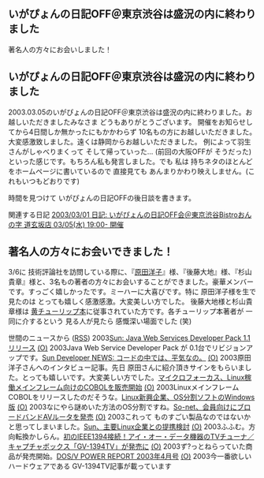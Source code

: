 ## いがぴょんの日記OFF＠東京渋谷は盛況の内に終わりました

著名人の方々にお会いしました！






## いがぴょんの日記OFF＠東京渋谷は盛況の内に終わりました


2003.03.05のいがぴょんの日記OFF＠東京渋谷は盛況の内に終わりました。お越しいただきましたみなさま
どうもありがとうございます。
開催をお知らせしてから4日間しか無かったにもかかわらず 10名もの方にお越しいただきました。大変感激致しました。遠くは静岡からお越しいただきました。
例によって羽生さんがしゃべりまくって そして帰っていった… (前回の大阪OFFが
そうだった) といった感じです。もちろん私も発言しました。でも 私は 持ちネタのほとんどをホームページに書いているので
直接見ても あんまりかわり映えしません。(これもいつもどおりです)

時間を見つけて いがぴょんの日記OFFの後日談を書きます。

関連する日記
[2003/03/01 日記: いがぴょんの日記OFF会＠東京渋谷Bistroおんの字 道玄坂店
  03/05(水) 19:00- 開催](ig030301.html)


## 著名人の方々にお会いできました！


3/6に 技術評論社を訪問している際に、『[原田洋子](http://www.t3.rim.or.jp/~yoko-k-h/java/servlet/)』様、『後藤大地』様、『杉山貴章』様と、3名もの著者の方々にお会いすることができました。豪華メンバーです。すっごく嬉しかったです。ミーハーに大喜びです。特に
原田洋子様を生で見たのは とっても嬉しく感激感激。大変美しい方でした。
後藤大地様と杉山貴章様は [黄チューリップ本](http://www.gihyo.co.jp/books/syoseki.php/4-7741-1667-X)に従事されていた方です。各チューリップ本著者が 一同に介するという 見る人が見たら
感慨深い場面でした (笑)



世間のニュースから ([RSS](ig030310-news.xml)) 2003[Sun: Java Web Services Developer Pack 1.1 リリース](http://java.sun.com/webservices/webservicespack.html) [(O)](http://java.sun.com/webservices/webservicespack.html) 2003Java Web Service Developer Pack が 0.1台でリビジョンアップです。[Sun Developer NEWS: コードの中では、平気なの。](http://sdc.sun.co.jp/news/200303/danwa01.html) [(O)](http://sdc.sun.co.jp/news/200303/danwa01.html) 2003原田洋子さんへのインタビュー記事。先日 原田さんに紹介頂きサインをもらいました。とっても嬉しいです。大変美しい方でした。[マイクロフォーカス、Linux稼働メインフレーム向けのCOBOLを販売開始](http://www.zdnet.co.jp/enterprise/0302/26/epn10.html) [(O)](http://www.zdnet.co.jp/enterprise/0302/26/epn10.html) 2003LinuxメインフレームCOBOLをリリースしたのだそうな。[Linux新興企業、OS分割ソフトのWindows版](http://www.zdnet.co.jp/news/0302/28/nebt_16.html) [(O)](http://www.zdnet.co.jp/news/0302/28/nebt_16.html) 2003なにやら謎めいた方法のOS分割ですね。[So-net、会員向けにブロードバンドAVルータを発売](http://biztech.nikkeibp.co.jp/wcs/leaf/CID/onair/biztech/inet/233978) [(O)](http://biztech.nikkeibp.co.jp/wcs/leaf/CID/onair/biztech/inet/233978) 2003これって ものすごい製品なのではないかと思ってしまいました。[Sun、主要Linux企業との提携検討](http://www.zdnet.co.jp/news/0303/08/nebt_14.html) [(O)](http://www.zdnet.co.jp/news/0303/08/nebt_14.html) 2003ふふむ。方向転換かしらん。[初のIEEE1394接続！アイ・オー・データ機器のTVチューナ／キャプチャボックス「GV-1394TV」が発売に](http://akiba.ascii24.com/akiba/news/2003/03/07/642322-000.html) [(O)](http://akiba.ascii24.com/akiba/news/2003/03/07/642322-000.html) 2003ず?っとねらっていた商品が発売開始。[DOS/V POWER REPORT 2003年4月号](http://home.impress.co.jp/magazine/dosvpr/mag/0304/) [(O)](http://home.impress.co.jp/magazine/dosvpr/mag/0304/) 2003今一番欲しいハードウェアである GV-1394TV記事が載っています